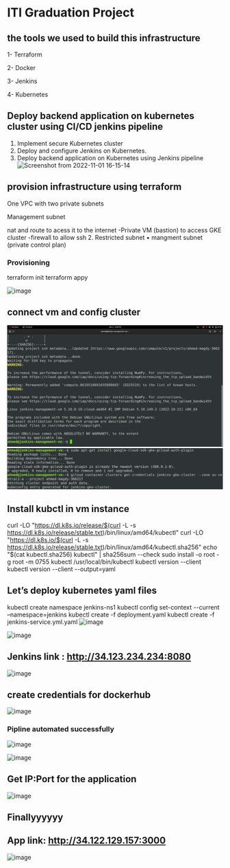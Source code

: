 # ITI Graduation Project

## the tools we used to build this infrastructure 

1- Terraform

2- Docker

3- Jenkins

4- Kubernetes

## Deploy backend application on kubernetes cluster using CI/CD  jenkins pipeline 
1. Implement secure Kubernetes cluster
2. Deploy and configure Jenkins on Kubernetes.
3. Deploy backend application on Kubernetes using Jenkins pipeline
![Screenshot from 2022-11-01 16-15-14](https://user-images.githubusercontent.com/111524157/199254549-866e427b-b1a0-4a50-8145-ffeecc2776e5.png)
 


## provision infrastructure using terraform

One VPC with two private subnets

Management subnet

nat and route to acess it to the internet -Private VM (bastion) to access GKE cluster
-firewall to allow ssh 2. Restricted subnet •  mangment subnet (private control plan)

### Provisioning
terraform init
terraform appy

 ![image](https://user-images.githubusercontent.com/105854314/199911665-eab81bfe-cca2-462e-bca0-6b71593ba596.png)
## connect vm  and config cluster
 ![image](https://github.com/AhmedMagdy2511/ITI-Final-project/blob/master/screenshot/ssh-connection.png)
 ![image](https://github.com/AhmedMagdy2511/ITI-Final-project/blob/master/screenshot/connect%20cluster.png)
## Install kubctl in vm instance

curl -LO "https://dl.k8s.io/release/$(curl -L -s https://dl.k8s.io/release/stable.txt)/bin/linux/amd64/kubectl"
curl -LO "https://dl.k8s.io/$(curl -L -s https://dl.k8s.io/release/stable.txt)/bin/linux/amd64/kubectl.sha256"
echo "$(cat kubectl.sha256)  kubectl" | sha256sum --check
sudo install -o root -g root -m 0755 kubectl /usr/local/bin/kubectl
kubectl version --client
kubectl version --client --output=yaml

## Let’s deploy kubernetes yaml files

kubectl create namespace jenkins-ns1
kubectl config set-context --current –namespace=jenkins
kubectl create -f deployment.yaml
kubectl create -f jenkins-service.yml.yaml
![image](https://user-images.githubusercontent.com/105854314/199916072-20cc1279-1a61-45d6-96cc-bf309f53bb74.png)


![image](https://user-images.githubusercontent.com/105854314/199916252-9b6b7afe-7fd6-4b85-80ad-33e51cad3e35.png)



## Jenkins link : http://34.123.234.234:8080

![image](https://user-images.githubusercontent.com/105854314/199916459-3409791b-08af-4e4f-b117-b57a24732166.png)


## create credentials for dockerhub

![image](https://user-images.githubusercontent.com/105854314/199916710-70291f91-0e08-4961-82a8-64492a5d7aa1.png)

### Pipline automated successfully
![image](https://user-images.githubusercontent.com/105854314/199916956-3fff7473-7f3b-405d-b095-4abed3170bf9.png)

![image](https://user-images.githubusercontent.com/105854314/199917225-7547a8bb-d048-4d0d-ae35-d4000545f3e0.png)




## Get IP:Port for the application
![image](https://user-images.githubusercontent.com/105854314/199917445-4360d3ab-b43f-4594-9708-158c7442bfac.png)

## Finallyyyyyy
## App link: http://34.122.129.157:3000

![image](https://user-images.githubusercontent.com/105854314/199917690-688564e6-6c8e-4102-aca9-2056b0856abb.png)





